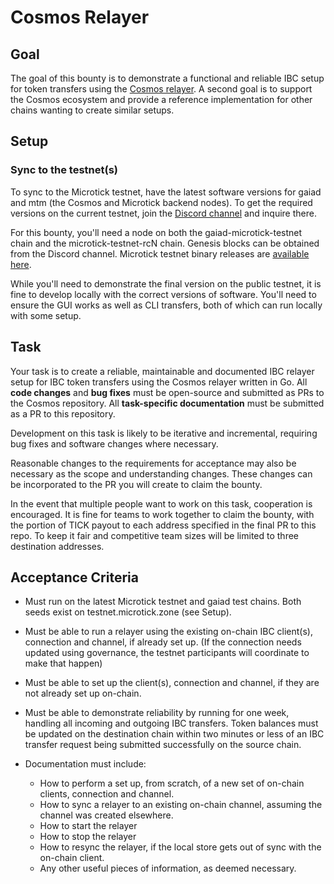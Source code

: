 # Cosmos Relayer

## Goal

The goal of this bounty is to demonstrate a functional and reliable IBC setup for token transfers using the [Cosmos relayer](https://github.com/cosmos/relayer).
A second goal is to support the Cosmos ecosystem and provide a reference implementation for other chains wanting to create similar setups.

## Setup

### Sync to the testnet(s)

To sync to the Microtick testnet, have the latest software versions for gaiad and mtm (the Cosmos and Microtick backend nodes).
To get the required versions on the current testnet, join the [Discord channel](https://discord.gg/SrVgSydE) and inquire there.

For this bounty, you'll need a node on both the gaiad-microtick-testnet chain and the microtick-testnet-rcN chain. Genesis blocks
can be obtained from the Discord channel. Microtick testnet binary releases are [available here](https://microtick.com/releases/testnet/stargate).

While you'll need to demonstrate the final version on the public testnet, it is fine to develop locally with the 
correct versions of software. You'll need to ensure the GUI works as well as CLI transfers, both of which can run locally with
some setup.

## Task

Your task is to create a reliable, maintainable and documented IBC relayer setup for IBC token transfers using the Cosmos relayer written in Go. All **code changes** and 
**bug fixes** must be open-source and submitted as PRs to the Cosmos repository.  All **task-specific documentation** must be submitted as a
PR to this repository.

Development on this task is likely to be iterative and incremental, requiring bug fixes and software changes where necessary.

Reasonable changes to the requirements for acceptance may also be necessary as the scope and understanding changes. These changes can be incorporated
to the PR you will create to claim the bounty.

In the event that multiple people want to work on this task, cooperation is encouraged. It is fine for teams to work together to claim the bounty, 
with the portion of TICK payout to each address specified in the final PR to this repo. To keep it fair and competitive team sizes will be limited
to three destination addresses.

## Acceptance Criteria

- Must run on the latest Microtick testnet and gaiad test chains. Both seeds exist on testnet.microtick.zone (see Setup).

- Must be able to run a relayer using the existing on-chain IBC client(s), connection and channel, if already set up. (If the connection
needs updated using governance, the testnet participants will coordinate to make that happen)

- Must be able to set up the client(s), connection and channel, if they are not already set up on-chain.

- Must be able to demonstrate reliability by running for one week, handling all incoming and outgoing IBC transfers. Token balances
must be updated on the destination chain within two minutes or less of an IBC transfer request being submitted successfully on the source chain.

- Documentation must include:

  - How to perform a set up, from scratch, of a new set of on-chain clients, connection and channel.
  - How to sync a relayer to an existing on-chain channel, assuming the channel was created elsewhere.
  - How to start the relayer
  - How to stop the relayer
  - How to resync the relayer, if the local store gets out of sync with the on-chain client.
  - Any other useful pieces of information, as deemed necessary.
